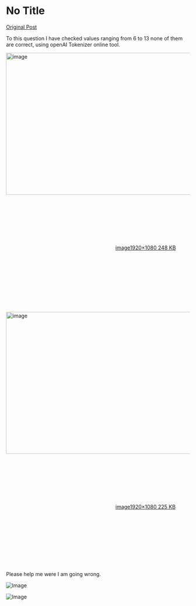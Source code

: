 # No Title

[Original Post](https://discourse.onlinedegree.iitm.ac.in/t/163247/92)

<p>To this question I have checked values ranging from 6 to 13 none of them are correct, using openAI Tokenizer online tool.<br>
<div class="lightbox-wrapper"><a class="lightbox" href="https://europe1.discourse-cdn.com/flex013/uploads/iitm/original/3X/b/3/b341cadb37794f0099e4e64b5543980b4102141f.png" data-download-href="/uploads/short-url/pzMqsANmgbkGmBJmKw3vCawhHWL.png?dl=1" title="image" rel="noopener nofollow ugc"><img src="https://europe1.discourse-cdn.com/flex013/uploads/iitm/optimized/3X/b/3/b341cadb37794f0099e4e64b5543980b4102141f_2_690x388.png" alt="image" data-base62-sha1="pzMqsANmgbkGmBJmKw3vCawhHWL" width="690" height="388" srcset="https://europe1.discourse-cdn.com/flex013/uploads/iitm/optimized/3X/b/3/b341cadb37794f0099e4e64b5543980b4102141f_2_690x388.png, https://europe1.discourse-cdn.com/flex013/uploads/iitm/optimized/3X/b/3/b341cadb37794f0099e4e64b5543980b4102141f_2_1035x582.png 1.5x, https://europe1.discourse-cdn.com/flex013/uploads/iitm/optimized/3X/b/3/b341cadb37794f0099e4e64b5543980b4102141f_2_1380x776.png 2x" data-dominant-color="C5D1CF"><div class="meta"><svg class="fa d-icon d-icon-far-image svg-icon" aria-hidden="true"><use href="#far-image"></use></svg><span class="filename">image</span><span class="informations">1920×1080 248 KB</span><svg class="fa d-icon d-icon-discourse-expand svg-icon" aria-hidden="true"><use href="#discourse-expand"></use></svg></div></a></div><br>
<div class="lightbox-wrapper"><a class="lightbox" href="https://europe1.discourse-cdn.com/flex013/uploads/iitm/original/3X/3/7/37496a4df09c5e0db5288c51e938ccc952161009.png" data-download-href="/uploads/short-url/7T5yf8NnBgy5jKI1UqIyu9rgtFn.png?dl=1" title="image" rel="noopener nofollow ugc"><img src="https://europe1.discourse-cdn.com/flex013/uploads/iitm/optimized/3X/3/7/37496a4df09c5e0db5288c51e938ccc952161009_2_690x388.png" alt="image" data-base62-sha1="7T5yf8NnBgy5jKI1UqIyu9rgtFn" width="690" height="388" srcset="https://europe1.discourse-cdn.com/flex013/uploads/iitm/optimized/3X/3/7/37496a4df09c5e0db5288c51e938ccc952161009_2_690x388.png, https://europe1.discourse-cdn.com/flex013/uploads/iitm/optimized/3X/3/7/37496a4df09c5e0db5288c51e938ccc952161009_2_1035x582.png 1.5x, https://europe1.discourse-cdn.com/flex013/uploads/iitm/optimized/3X/3/7/37496a4df09c5e0db5288c51e938ccc952161009_2_1380x776.png 2x" data-dominant-color="E1E7E7"><div class="meta"><svg class="fa d-icon d-icon-far-image svg-icon" aria-hidden="true"><use href="#far-image"></use></svg><span class="filename">image</span><span class="informations">1920×1080 225 KB</span><svg class="fa d-icon d-icon-discourse-expand svg-icon" aria-hidden="true"><use href="#discourse-expand"></use></svg></div></a></div><br>
Please help me were I am going wrong.</p>

![Image](https://europe1.discourse-cdn.com/flex013/uploads/iitm/optimized/3X/b/3/b341cadb37794f0099e4e64b5543980b4102141f_2_690x388.png)

![Image](https://europe1.discourse-cdn.com/flex013/uploads/iitm/optimized/3X/3/7/37496a4df09c5e0db5288c51e938ccc952161009_2_690x388.png)